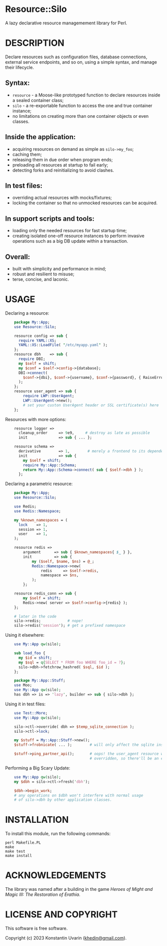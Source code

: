 # Resource::Silo

A lazy declarative resource managemement library for Perl.

# DESCRIPTION

Declare resources such as configuration files, database connections,
external service endpoints, and so on, using a simple syntax,
and manage their lifecycle.

## Syntax:

* `resource` - a Moose-like prototyped function to declare resources
inside a sealed container class;
* `silo` - a re-exportable function to access
the one and true container instance;
* no limitations on creating more than one container objects or even classes.

## Inside the application:

* acquiring resources on demand as simple as `silo->my_foo`;
* caching them;
* releasing them in due order when program ends;
* preloading all resources at startup to fail early;
* detecting forks and reinitializing to avoid clashes.

## In test files:

* overriding actual resources with mocks/fixtures;
* locking the container so that no unmocked resources can be acquired.

## In support scripts and tools:

* loading only the needed resources for fast startup time;
* creating isolated one-off resource instances to perform invasive operations
such as a big DB update within a transaction.

## Overall:

* built with simplicity and performance in mind;
* robust and resilient to misuse;
* terse, concise, and laconic.

# USAGE

Declaring a resource:

```perl
    package My::App;
    use Resource::Silo;

    resource config => sub {
      require YAML::XS;
      YAML::XS::LoadFile( "/etc/myapp.yaml" );
    };
    resource dbh    => sub {
      require DBI;
      my $self = shift;
      my $conf = $self->config->{database};
      DBI->connect(
        $conf->{dbi}, $conf->{username}, $conf->{password}, { RaiseError => 1 }
      );
    };
    resource user_agent => sub {
        require LWP::UserAgent;
        LWP::UserAgent->new();
        # set your custon UserAgent header or SSL certificate(s) here
    };
```

Resources with more options:

```perl
    resource logger =>
      cleanup_order     => 9e9,     # destroy as late as possible
      init              => sub { ... };

    resource schema =>
      derivative        => 1,        # merely a frontend to its dependencies
      init              => sub {
        my $self = shift;
        require My::App::Schema;
        return My::App::Schema->connect( sub { $self->dbh } );
      };
```

Declaring a parametric resource:

```perl
    package My::App;
    use Resource::Silo;

    use Redis;
    use Redis::Namespace;

    my %known_namespaces = (
      lock    => 1,
      session => 1,
      user    => 1,
    );

    resource redis =>
        argument      => sub { $known_namespaces{ $_ } },
        init          => sub {
            my ($self, $name, $ns) = @_;
            Redis::Namespace->new(
                redis     => $self->redis,
                namespace => $ns,
            );
        };

    resource redis_conn => sub {
        my $self = shift;
        Redis->new( server => $self->config->{redis} );
    };

    # later in the code
    silo->redis;            # nope!
    silo->redis('session'); # get a prefixed namespace

```

Using it elsewhere:

```perl
    use My::App qw(silo);

    sub load_foo {
      my $id = shift;
      my $sql = q{SELECT * FROM foo WHERE foo_id = ?};
      silo->dbh->fetchrow_hashred( $sql, $id );
    };
```

```perl
    package My::App::Stuff;
    use Moo;
    use My::App qw(silo);
    has dbh => is => 'lazy', builder => sub { silo->dbh };
```

Using it in test files:

```perl
    use Test::More;
    use My::App qw(silo);

    silo->ctl->override( dbh => $temp_sqlite_connection );
    silo->ctl->lock;

    my $stuff = My::App::Stuff->new();
    $stuff->frobnicate( ... );        # will only affect the sqlite instance

    $stuff->ping_partner_api();       # oops! the user_agent resource wasn't
                                      # overridden, so there'll be an exception
```

Performing a Big Scary Update:

```perl
    use My::App qw(silo);
    my $dbh = silo->ctl->fresh('dbh');

    $dbh->begin_work;
    # any operations on $dbh won't interfere with normal usage
    # of silo->dbh by other application classes.
```

# INSTALLATION

To install this module, run the following commands:

	perl Makefile.PL
	make
	make test
	make install

# ACKNOWLEDGEMENTS

The library was named after a building in the game
*Heroes of Might and Magic III: The Restoration of Erathia*.

# LICENSE AND COPYRIGHT

This software is free software.

Copyright (c) 2023 Konstantin Uvarin (khedin@gmail.com).

